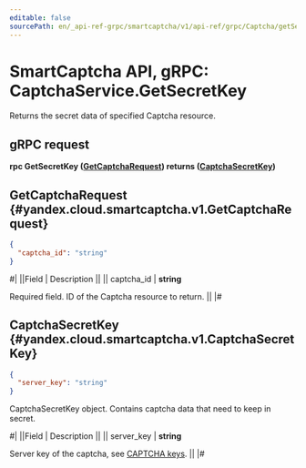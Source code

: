 ```yaml
---
editable: false
sourcePath: en/_api-ref-grpc/smartcaptcha/v1/api-ref/grpc/Captcha/getSecretKey.md
---
```


# SmartCaptcha API, gRPC: CaptchaService.GetSecretKey

Returns the secret data of specified Captcha resource.

## gRPC request

**rpc GetSecretKey ([GetCaptchaRequest](#yandex.cloud.smartcaptcha.v1.GetCaptchaRequest)) returns ([CaptchaSecretKey](#yandex.cloud.smartcaptcha.v1.CaptchaSecretKey))**

## GetCaptchaRequest {#yandex.cloud.smartcaptcha.v1.GetCaptchaRequest}

```json
{
  "captcha_id": "string"
}
```

#|
||Field | Description ||
|| captcha_id | **string**

Required field. ID of the Captcha resource to return. ||
|#

## CaptchaSecretKey {#yandex.cloud.smartcaptcha.v1.CaptchaSecretKey}

```json
{
  "server_key": "string"
}
```

CaptchaSecretKey object. Contains captcha data that need to keep in secret.

#|
||Field | Description ||
|| server_key | **string**

Server key of the captcha, see [CAPTCHA keys](/docs/smartcaptcha/concepts/keys). ||
|#
